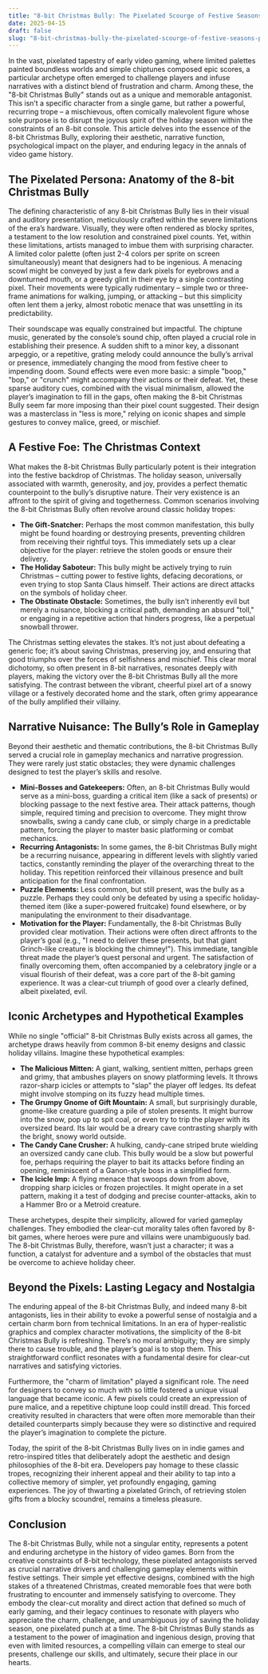 ```yaml
---
title: "8-bit Christmas Bully: The Pixelated Scourge of Festive Seasons Past"
date: 2025-04-15
draft: false
slug: "8-bit-christmas-bully-the-pixelated-scourge-of-festive-seasons-past" 
---
```


In the vast, pixelated tapestry of early video gaming, where limited palettes painted boundless worlds and simple chiptunes composed epic scores, a particular archetype often emerged to challenge players and infuse narratives with a distinct blend of frustration and charm. Among these, the "8-bit Christmas Bully" stands out as a unique and memorable antagonist. This isn’t a specific character from a single game, but rather a powerful, recurring trope – a mischievous, often comically malevolent figure whose sole purpose is to disrupt the joyous spirit of the holiday season within the constraints of an 8-bit console. This article delves into the essence of the 8-bit Christmas Bully, exploring their aesthetic, narrative function, psychological impact on the player, and enduring legacy in the annals of video game history.

The Pixelated Persona: Anatomy of the 8-bit Christmas Bully
-----------------------------------------------------------

The defining characteristic of any 8-bit Christmas Bully lies in their visual and auditory presentation, meticulously crafted within the severe limitations of the era’s hardware. Visually, they were often rendered as blocky sprites, a testament to the low resolution and constrained pixel counts. Yet, within these limitations, artists managed to imbue them with surprising character. A limited color palette (often just 2-4 colors per sprite on screen simultaneously) meant that designers had to be ingenious. A menacing scowl might be conveyed by just a few dark pixels for eyebrows and a downturned mouth, or a greedy glint in their eye by a single contrasting pixel. Their movements were typically rudimentary – simple two or three-frame animations for walking, jumping, or attacking – but this simplicity often lent them a jerky, almost robotic menace that was unsettling in its predictability.

Their soundscape was equally constrained but impactful. The chiptune music, generated by the console’s sound chip, often played a crucial role in establishing their presence. A sudden shift to a minor key, a dissonant arpeggio, or a repetitive, grating melody could announce the bully’s arrival or presence, immediately changing the mood from festive cheer to impending doom. Sound effects were even more basic: a simple "boop," "bop," or "crunch" might accompany their actions or their defeat. Yet, these sparse auditory cues, combined with the visual minimalism, allowed the player’s imagination to fill in the gaps, often making the 8-bit Christmas Bully seem far more imposing than their pixel count suggested. Their design was a masterclass in "less is more," relying on iconic shapes and simple gestures to convey malice, greed, or mischief.

A Festive Foe: The Christmas Context
------------------------------------

What makes the 8-bit Christmas Bully particularly potent is their integration into the festive backdrop of Christmas. The holiday season, universally associated with warmth, generosity, and joy, provides a perfect thematic counterpoint to the bully’s disruptive nature. Their very existence is an affront to the spirit of giving and togetherness. Common scenarios involving the 8-bit Christmas Bully often revolve around classic holiday tropes:

* **The Gift-Snatcher:** Perhaps the most common manifestation, this bully might be found hoarding or destroying presents, preventing children from receiving their rightful toys. This immediately sets up a clear objective for the player: retrieve the stolen goods or ensure their delivery.
* **The Holiday Saboteur:** This bully might be actively trying to ruin Christmas – cutting power to festive lights, defacing decorations, or even trying to stop Santa Claus himself. Their actions are direct attacks on the symbols of holiday cheer.
* **The Obstinate Obstacle:** Sometimes, the bully isn’t inherently evil but merely a nuisance, blocking a critical path, demanding an absurd "toll," or engaging in a repetitive action that hinders progress, like a perpetual snowball thrower.

The Christmas setting elevates the stakes. It’s not just about defeating a generic foe; it’s about saving Christmas, preserving joy, and ensuring that good triumphs over the forces of selfishness and mischief. This clear moral dichotomy, so often present in 8-bit narratives, resonates deeply with players, making the victory over the 8-bit Christmas Bully all the more satisfying. The contrast between the vibrant, cheerful pixel art of a snowy village or a festively decorated home and the stark, often grimy appearance of the bully amplified their villainy.

Narrative Nuisance: The Bully’s Role in Gameplay
------------------------------------------------

Beyond their aesthetic and thematic contributions, the 8-bit Christmas Bully served a crucial role in gameplay mechanics and narrative progression. They were rarely just static obstacles; they were dynamic challenges designed to test the player’s skills and resolve.

* **Mini-Bosses and Gatekeepers:** Often, an 8-bit Christmas Bully would serve as a mini-boss, guarding a critical item (like a sack of presents) or blocking passage to the next festive area. Their attack patterns, though simple, required timing and precision to overcome. They might throw snowballs, swing a candy cane club, or simply charge in a predictable pattern, forcing the player to master basic platforming or combat mechanics.
* **Recurring Antagonists:** In some games, the 8-bit Christmas Bully might be a recurring nuisance, appearing in different levels with slightly varied tactics, constantly reminding the player of the overarching threat to the holiday. This repetition reinforced their villainous presence and built anticipation for the final confrontation.
* **Puzzle Elements:** Less common, but still present, was the bully as a puzzle. Perhaps they could only be defeated by using a specific holiday-themed item (like a super-powered fruitcake) found elsewhere, or by manipulating the environment to their disadvantage.
* **Motivation for the Player:** Fundamentally, the 8-bit Christmas Bully provided clear motivation. Their actions were often direct affronts to the player’s goal (e.g., "I need to deliver these presents, but that giant Grinch-like creature is blocking the chimney!"). This immediate, tangible threat made the player’s quest personal and urgent. The satisfaction of finally overcoming them, often accompanied by a celebratory jingle or a visual flourish of their defeat, was a core part of the 8-bit gaming experience. It was a clear-cut triumph of good over a clearly defined, albeit pixelated, evil.

Iconic Archetypes and Hypothetical Examples
-------------------------------------------

While no single "official" 8-bit Christmas Bully exists across all games, the archetype draws heavily from common 8-bit enemy designs and classic holiday villains. Imagine these hypothetical examples:

* **The Malicious Mitten:** A giant, walking, sentient mitten, perhaps green and grimy, that ambushes players on snowy platforming levels. It throws razor-sharp icicles or attempts to "slap" the player off ledges. Its defeat might involve stomping on its fuzzy head multiple times.
* **The Grumpy Gnome of Gift Mountain:** A small, but surprisingly durable, gnome-like creature guarding a pile of stolen presents. It might burrow into the snow, pop up to spit coal, or even try to trip the player with its oversized beard. Its lair would be a dreary cave contrasting sharply with the bright, snowy world outside.
* **The Candy Cane Crusher:** A hulking, candy-cane striped brute wielding an oversized candy cane club. This bully would be a slow but powerful foe, perhaps requiring the player to bait its attacks before finding an opening, reminiscent of a Ganon-style boss in a simplified form.
* **The Icicle Imp:** A flying menace that swoops down from above, dropping sharp icicles or frozen projectiles. It might operate in a set pattern, making it a test of dodging and precise counter-attacks, akin to a Hammer Bro or a Metroid creature.

These archetypes, despite their simplicity, allowed for varied gameplay challenges. They embodied the clear-cut morality tales often favored by 8-bit games, where heroes were pure and villains were unambiguously bad. The 8-bit Christmas Bully, therefore, wasn’t just a character; it was a function, a catalyst for adventure and a symbol of the obstacles that must be overcome to achieve holiday cheer.

Beyond the Pixels: Lasting Legacy and Nostalgia
-----------------------------------------------

The enduring appeal of the 8-bit Christmas Bully, and indeed many 8-bit antagonists, lies in their ability to evoke a powerful sense of nostalgia and a certain charm born from technical limitations. In an era of hyper-realistic graphics and complex character motivations, the simplicity of the 8-bit Christmas Bully is refreshing. There’s no moral ambiguity; they are simply there to cause trouble, and the player’s goal is to stop them. This straightforward conflict resonates with a fundamental desire for clear-cut narratives and satisfying victories.

Furthermore, the "charm of limitation" played a significant role. The need for designers to convey so much with so little fostered a unique visual language that became iconic. A few pixels could create an expression of pure malice, and a repetitive chiptune loop could instill dread. This forced creativity resulted in characters that were often more memorable than their detailed counterparts simply because they were so distinctive and required the player’s imagination to complete the picture.

Today, the spirit of the 8-bit Christmas Bully lives on in indie games and retro-inspired titles that deliberately adopt the aesthetic and design philosophies of the 8-bit era. Developers pay homage to these classic tropes, recognizing their inherent appeal and their ability to tap into a collective memory of simpler, yet profoundly engaging, gaming experiences. The joy of thwarting a pixelated Grinch, of retrieving stolen gifts from a blocky scoundrel, remains a timeless pleasure.

Conclusion
----------

The 8-bit Christmas Bully, while not a singular entity, represents a potent and enduring archetype in the history of video games. Born from the creative constraints of 8-bit technology, these pixelated antagonists served as crucial narrative drivers and challenging gameplay elements within festive settings. Their simple yet effective designs, combined with the high stakes of a threatened Christmas, created memorable foes that were both frustrating to encounter and immensely satisfying to overcome. They embody the clear-cut morality and direct action that defined so much of early gaming, and their legacy continues to resonate with players who appreciate the charm, challenge, and unambiguous joy of saving the holiday season, one pixelated punch at a time. The 8-bit Christmas Bully stands as a testament to the power of imagination and ingenious design, proving that even with limited resources, a compelling villain can emerge to steal our presents, challenge our skills, and ultimately, secure their place in our hearts.